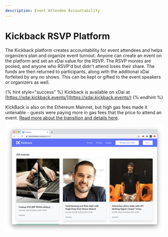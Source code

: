 ```yaml
---
description: Event Attendee Accountability
---
```


# Kickback RSVP Platform

The Kickback platform creates accountability for event attendees and helps organizers plan and organize event turnout. Anyone can create an event on the platform and set an xDai value for the RSVP.  The RSVP monies are pooled, and anyone who RSVP'd but didn't attend loses their share. The funds are then returned to participants, along with the additional xDai forfeited by any no shows. This can be kept or gifted to the event speakers or organizers as well.&#x20;

{% hint style="success" %}
Kickback is available on xDai at [https://xdai.kickback.events/](https://xdai.kickback.events/)
{% endhint %}

KickBack is also on the Ethereum Mainnet, but high gas fees made it untenable - guests were paying more in gas fees that the price to attend an event.  [Read more about the transition and details here](https://medium.com/wearekickback/kickback-x-the-three-experimental-new-features-bb75e1149022).

![Kickback events on xDai](../../.gitbook/assets/kickback1.png)

